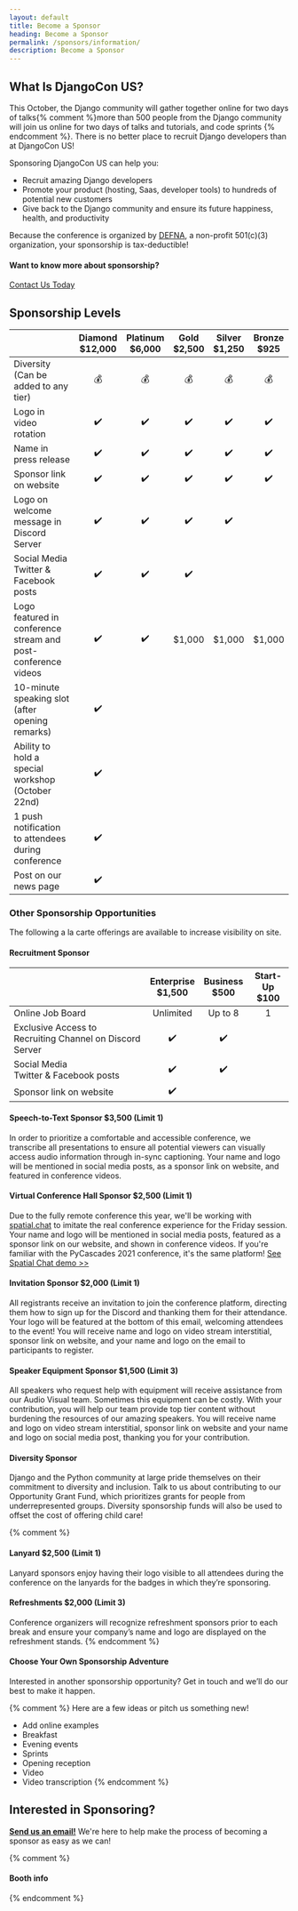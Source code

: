 ```yaml
---
layout: default
title: Become a Sponsor
heading: Become a Sponsor
permalink: /sponsors/information/
description: Become a Sponsor
---
```


## What Is DjangoCon US?

This October, the Django community will gather together online for two days of talks{% comment %}more than 500 people from the Django community will join us online for two days of talks and tutorials, and code sprints {% endcomment %}. There is no better place to recruit Django developers than at DjangoCon US!

Sponsoring DjangoCon US can help you:

- Recruit amazing Django developers
- Promote your product (hosting, Saas, developer tools) to hundreds of potential new customers
- Give back to the Django community and ensure its future happiness, health, and productivity

Because the conference is organized by [DEFNA](https://www.defna.org/), a non-profit 501(c)(3) organization, your sponsorship is tax-deductible!


#### Want to know more about sponsorship?

<a href="mailto:{{site.sponsors_email}}" class="button">Contact Us Today</a>


## Sponsorship Levels

|                                                                                    | Diamond<br> $12,000 | Platinum<br> $6,000 | Gold<br> $2,500                                         | Silver<br> $1,250  | Bronze<br> $925  |
| ---------------------------------------------------------------------------------- | :-----------------: | :-----------------: | :-----------------------------------------------------: | :----------------: | :----------------: |
| Diversity<br> (Can be added to any tier)                                           |     :moneybag:      |     :moneybag:      |                       :moneybag:                        |     :moneybag:     |     :moneybag:     |
| Logo in video rotation                                                             | :heavy_check_mark:  | :heavy_check_mark:  |                   :heavy_check_mark:                    | :heavy_check_mark: | :heavy_check_mark: |
| Name in press release                                                              | :heavy_check_mark:  | :heavy_check_mark:  |                   :heavy_check_mark:                    | :heavy_check_mark: | :heavy_check_mark: |
| Sponsor link on website                                                            | :heavy_check_mark:  | :heavy_check_mark:  |                   :heavy_check_mark:                    | :heavy_check_mark: | :heavy_check_mark: |
| Logo on welcome message in Discord Server                                          | :heavy_check_mark:  | :heavy_check_mark:  |                   :heavy_check_mark:                    | :heavy_check_mark: |                    |
| Social Media<br> Twitter & Facebook posts                                          | :heavy_check_mark:  | :heavy_check_mark:  |                   :heavy_check_mark:                    |                    |                    |
| Logo featured in conference stream and post-conference videos                      | :heavy_check_mark:  | :heavy_check_mark:  |                         $1,000                          |      $1,000        |      $1,000        |
| 10-minute speaking slot (after opening remarks)                                    | :heavy_check_mark:  |                     |                                                         |                    |                    |
| Ability to hold a special workshop (October 22nd)                                  | :heavy_check_mark:  |                     |                                                         |                    |                    |
| 1 push notification to attendees during conference                                 | :heavy_check_mark:  |                     |                                                         |                    |                    |
| Post on our news page                                                              | :heavy_check_mark:  |                     |                                                         |                    |                    |

### Other Sponsorship Opportunities

The following a la carte offerings are available to increase visibility on site.

#### Recruitment Sponsor

|                                                                                    | Enterprise<br> $1,500 | Business<br> $500 | Start-Up<br> $100  |
| ---------------------------------------------------------------------------------- | :-----------------: | :-----------------: | :----------------: |
| Online Job Board                                                                   |       Unlimited     |         Up to  8    |         1          |
| Exclusive Access to Recruiting Channel on Discord Server                           | :heavy_check_mark:  | :heavy_check_mark:  |                    |
| Social Media<br> Twitter & Facebook posts                                          | :heavy_check_mark:  | :heavy_check_mark:  |                    |
| Sponsor link on website                                                            | :heavy_check_mark:  |                     |                    |

#### Speech-to-Text Sponsor $3,500 (Limit 1)

In order to prioritize a comfortable and accessible conference, we transcribe all presentations to ensure all potential viewers can visually access audio information through in-sync captioning. Your name and logo will be mentioned in social media posts, as a sponsor link on website, and featured in conference videos.


#### Virtual Conference Hall Sponsor $2,500 (Limit 1)

Due to the fully remote conference this year, we'll be working with [spatial.chat](Spatial.chat) to imitate the real conference experience for the Friday session. Your name and logo will be mentioned in social media posts, featured as a sponsor link on our website, and shown in conference videos. If you're familiar with the PyCascades 2021 conference, it's the same platform! [See Spatial Chat demo >>](https://www.youtube.com/watch?v=EVo1REyNa3Y)

#### Invitation Sponsor $2,000 (Limit 1)

All registrants receive an invitation to join the conference platform, directing them how to sign up for the Discord and thanking them for their attendance. Your logo will be featured at the bottom of this email, welcoming attendees to the event! You will receive name and logo on video stream interstitial, sponsor link on website, and your name and logo on the email to participants to register.

#### Speaker Equipment Sponsor $1,500 (Limit 3)

All speakers who request help with equipment will receive assistance from our Audio Visual team. Sometimes this equipment can be costly. With your contribution, you will help our team provide top tier content without burdening the resources of our amazing speakers. You will receive name and logo on video stream interstitial, sponsor link on website and your name and logo on social media post, thanking you for your contribution.

#### Diversity Sponsor

Django and the Python community at large pride themselves on their commitment to diversity and inclusion. Talk to us about contributing to our Opportunity Grant Fund, which prioritizes grants for people from underrepresented groups. Diversity sponsorship funds will also be used to offset the cost of offering child care!

{% comment %}
#### Lanyard $2,500 (Limit 1)

Lanyard sponsors enjoy having their logo visible to all attendees during the conference on the lanyards for the badges in which they’re sponsoring.


#### Refreshments $2,000 (Limit 3)

Conference organizers will recognize refreshment sponsors prior to each break and ensure your company’s name and logo are displayed on the refreshment stands.
{% endcomment %}

#### Choose Your Own Sponsorship Adventure

Interested in another sponsorship opportunity? Get in touch and we’ll do our best to make it happen.

{% comment %}
Here are a few ideas or pitch us something new!

- Add online examples
- Breakfast
- Evening events
- Sprints
- Opening reception
- Video
- Video transcription
{% endcomment %}

## Interested in Sponsoring?

<strong><a href="mailto:{{site.sponsors_email}}">Send us an email!</a></strong> We're here to help make the process of becoming a sponsor as easy as we can!

{% comment %}
#### Booth info
{% endcomment %}
